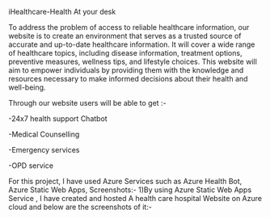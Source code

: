 iHealthcare-Health At your desk

To address the problem of access to reliable healthcare information, our website is to create an environment that  serves as a trusted source of accurate and up-to-date healthcare information. It will cover a wide range of healthcare topics, including disease information, treatment options, preventive measures, wellness tips, and lifestyle choices. This website will aim to empower individuals by providing them with the knowledge and resources necessary to make informed decisions about their health and well-being.

Through our website users will be able to get :-

-24x7 health support Chatbot

-Medical Counselling

-Emergency services

-OPD service

For this project, I have used Azure Services such as Azure Health Bot, Azure Static Web Apps,
Screenshots:- 1)By using Azure Static Web Apps Service , I have created and hosted A health care hospital Website on Azure cloud and below are the screenshots of it:-
